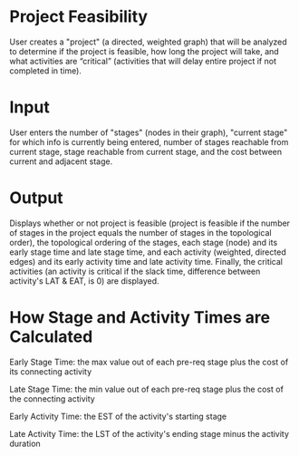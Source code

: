 # Project Feasibility
User creates a "project" (a directed, weighted graph) that will be analyzed to determine if the project is feasible, how long the project will take, and what activities are “critical” (activities that will delay entire project if not completed in time).

# Input
User enters the number of "stages" (nodes in their graph), "current stage" for which info is currently being entered, number of stages reachable from current stage, stage reachable from current stage, and the cost between current and adjacent stage.

# Output
Displays whether or not project is feasible (project is feasible if the number of stages in the project equals the number of stages in the topological order), the topological ordering of the stages, each stage (node) and its early stage time and late stage time, and each activity (weighted, directed edges) and its early activity time and late activity time. Finally, the critical activities (an activity is critical if the slack time, difference between activity's LAT & EAT, is 0) are displayed.

# How Stage and Activity Times are Calculated
Early Stage Time: the max value out of each pre-req stage plus the cost of its connecting activity

Late Stage Time: the min value out of each pre-req stage plus the cost of the connecting activity

Early Activity Time: the EST of the activity's starting stage

Late Activity Time: the LST of the activity's ending stage minus the activity duration
